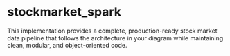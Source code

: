 # stockmarket_spark
This implementation provides a complete, production-ready stock market data pipeline that follows the architecture in your diagram while maintaining clean, modular, and object-oriented code.
